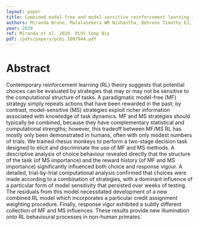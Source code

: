 ```yaml
---
layout: paper
title: Combined model-free and model-sensitive reinforcement learning in non-human primates
authors: Miranda Bruno, Malalasekera WM Nishantha, Behrens Timothy EJ, Dayan Peter, Kennerley Steven W
year: 2020
ref: Miranda et al. 2020. PLOS Comp Bio
pdf: /pdfs/papers/pcbi.1007944.pdf
---
```


# Abstract

Contemporary reinforcement learning (RL) theory suggests that potential choices can be evaluated by strategies that may or may not be sensitive to the computational structure of tasks. A paradigmatic model-free (MF) strategy simply repeats actions that have been rewarded in the past; by contrast, model-sensitive (MS) strategies exploit richer information associated with knowledge of task dynamics. MF and MS strategies should typically be combined, because they have complementary statistical and computational strengths; however, this tradeoff between MF/MS RL has mostly only been demonstrated in humans, often with only modest numbers of trials. We trained rhesus monkeys to perform a two-stage decision task designed to elicit and discriminate the use of MF and MS methods. A descriptive analysis of choice behaviour revealed directly that the structure of the task (of MS importance) and the reward history (of MF and MS importance) significantly influenced both choice and response vigour. A detailed, trial-by-trial computational analysis confirmed that choices were made according to a combination of strategies, with a dominant influence of a particular form of model sensitivity that persisted over weeks of testing. The residuals from this model necessitated development of a new combined RL model which incorporates a particular credit assignment weighting procedure. Finally, response vigor exhibited a subtly different collection of MF and MS influences. These results provide new illumination onto RL behavioural processes in non-human primates.